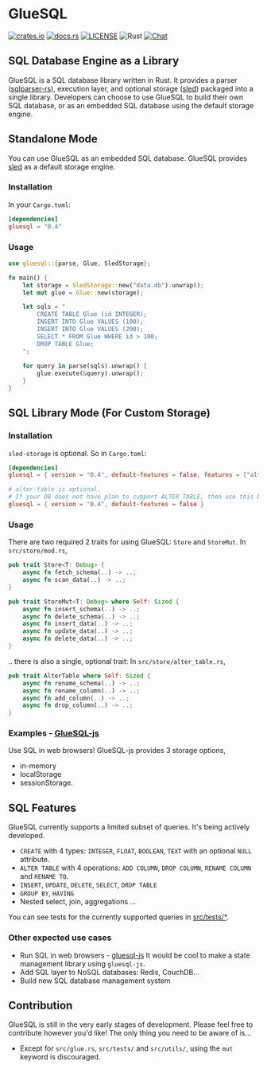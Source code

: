 # GlueSQL
[![crates.io](https://img.shields.io/crates/v/gluesql.svg)](https://crates.io/crates/gluesql)
[![docs.rs](https://docs.rs/gluesql/badge.svg)](https://docs.rs/gluesql)
[![LICENSE](https://img.shields.io/crates/l/gluesql.svg)](https://github.com/gluesql/gluesql/blob/main/LICENSE)
![Rust](https://github.com/gluesql/gluesql/workflows/Rust/badge.svg)
[![Chat](https://img.shields.io/discord/780298017940176946)](https://discord.gg/C6TDEgzDzY)

## SQL Database Engine as a Library
GlueSQL is a SQL database library written in Rust. It provides a parser ([sqlparser-rs](https://github.com/ballista-compute/sqlparser-rs)), execution layer, and optional storage ([sled](https://github.com/spacejam/sled)) packaged into a single library.
Developers can choose to use GlueSQL to build their own SQL database, or as an embedded SQL database using the default storage engine.  

## Standalone Mode
You can use GlueSQL as an embedded SQL database. GlueSQL provides [sled](https://github.com/spacejam/sled "sled") as a default storage engine.

### Installation
In your `Cargo.toml`:
```toml
[dependencies]
gluesql = "0.4"
```

### Usage
```rust
use gluesql::{parse, Glue, SledStorage};

fn main() {
    let storage = SledStorage::new("data.db").unwrap();
    let mut glue = Glue::new(storage);

    let sqls = "
        CREATE TABLE Glue (id INTEGER);
        INSERT INTO Glue VALUES (100);
        INSERT INTO Glue VALUES (200);
        SELECT * FROM Glue WHERE id > 100;
        DROP TABLE Glue;
    ";
    
    for query in parse(sqls).unwrap() {
        glue.execute(&query).unwrap();
    }
}
```

## SQL Library Mode (For Custom Storage)
### Installation
`sled-storage` is optional. So in `Cargo.toml`:
```toml
[dependencies]
gluesql = { version = "0.4", default-features = false, features = ["alter-table"] }

# alter-table is optional.
# If your DB does not have plan to support ALTER TABLE, then use this below.
gluesql = { version = "0.4", default-features = false }
```

### Usage
There are two required 2 traits for using GlueSQL: `Store` and `StoreMut`.
In `src/store/mod.rs`,
```rust
pub trait Store<T: Debug> {
    async fn fetch_schema(..) -> ..;
    async fn scan_data(..) -> ..;
}

pub trait StoreMut<T: Debug> where Self: Sized {
    async fn insert_schema(..) -> ..;
    async fn delete_schema(..) -> ..;
    async fn insert_data(..) -> ..;
    async fn update_data(..) -> ..;
    async fn delete_data(..) -> ..;
}
```

.. there is also a single, optional trait:
In `src/store/alter_table.rs`,
```rust
pub trait AlterTable where Self: Sized {
    async fn rename_schema(..) -> ..;
    async fn rename_column(..) -> ..;
    async fn add_column(..) -> ..;
    async fn drop_column(..) -> ..;
}
```

### Examples - [GlueSQL-js](https://github.com/gluesql/gluesql-js)
Use SQL in web browsers!
GlueSQL-js provides 3 storage options,
* in-memory
* localStorage
* sessionStorage.

## SQL Features
GlueSQL currently supports a limited subset of queries. It's being actively developed.

* `CREATE` with 4 types: `INTEGER`, `FLOAT`, `BOOLEAN`, `TEXT` with an optional `NULL` attribute.
* `ALTER TABLE` with 4 operations: `ADD COLUMN`, `DROP COLUMN`, `RENAME COLUMN` and `RENAME TO`.
* `INSERT`, `UPDATE`, `DELETE`, `SELECT`, `DROP TABLE`
* `GROUP BY`, `HAVING`
* Nested select, join, aggregations ...

You can see tests for the currently supported queries in [src/tests/*](https://github.com/gluesql/gluesql/tree/main/src/tests).

### Other expected use cases
* Run SQL in web browsers - [gluesql-js](https://github.com/gluesql/gluesql-js)
It would be cool to make a state management library using `gluesql-js`.
* Add SQL layer to NoSQL databases: Redis, CouchDB...
* Build new SQL database management system

## Contribution
GlueSQL is still in the very early stages of development. Please feel free to contribute however you'd like!
The only thing you need to be aware of is...
- Except for `src/glue.rs`, `src/tests/` and `src/utils/`, using the `mut` keyword is discouraged.

